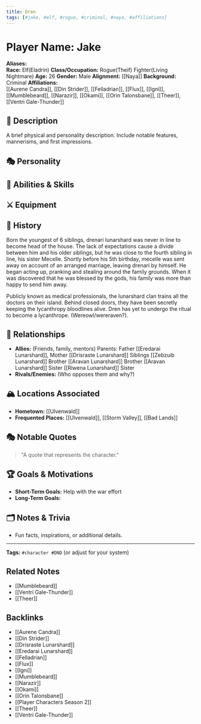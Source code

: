 ```yaml
---
title: Dren
tags: [#jake, #elf, #rogue, #criminal, #naya, #affiliations]
---
```


# Player Name: Jake

**Aliases:**  
**Race:**  Elf(Eladrin)
**Class/Occupation:**  Rogue(Theif) Fighter(Living Nightmare)
**Age:**  26
**Gender:**  Male
**Alignment:**  [[Naya]]
**Background:**  Criminal
**Affiliations:**  
[[Aurene Candra]], [[Din Strider]], [[Felladrian]], [[Flux]], [[Igni]], [[Mumblebeard]], [[Narazir]], [[Okami]], [[Orin Talonsbane]], [[Theer]],[[Ventri Gale-Thunder]] 
## 📝 Description  
A brief physical and personality description. Include notable features, mannerisms, and first impressions.

## 🎭 Personality  

## 🏹 Abilities & Skills  

## ⚔️ Equipment  

## 📖 History  
Born the youngest of 6 siblings, drenari lunarshard was never in line to become head of the house. The lack of expectations cause a divide between him and his older siblings, but he was close to the fourth sibling in line, his sister Mecelle. Shortly before his 5th birthday, mecelle was sent away on account of an arranged marriage, leaving drenari by himself. He began acting up, pranking and stealing around the family grounds. When it was discovered that he was blessed by the gods, his family was more than happy to send him away. 

  

Publicly known as medical professionals, the lunarshard clan trains all the doctors on their island. Behind closed doors, they have been secretly keeping the lycanthropy bloodlines alive. Dren has yet to undergo the ritual to become a lycanthrope. (Wereowl/wereraven?).
## 🧩 Relationships  
- **Allies:** (Friends, family, mentors)
Parents: Father [[Eredarai Lunarshard]], Mother [[Drisraste Lunarshard]]
Siblings
[[Zebzuib Lunarshard]] Brother
[[Aravan Lunarshard]] Brother
[[Aravan Lunarshard]] Sister
[[Riwena Lunarshard]] Sister
- **Rivals/Enemies:** (Who opposes them and why?)  

## 🏔️ Locations Associated  
- **Hometown:**  [[Ulvenwald]]
- **Frequented Places:**  [[Ulvenwald]], [[Storm Valley]], [[Bad Lands]]

## 🎭 Notable Quotes  
> "A quote that represents the character."

## 🏆 Goals & Motivations  
- **Short-Term Goals:**  Help with the war effort
- **Long-Term Goals:**  

## 🗂️ Notes & Trivia  
- Fun facts, inspirations, or additional details.  

---
**Tags:** `#character #DND` (or adjust for your system)  


## Related Notes
- [[Mumblebeard]]
- [[Ventri Gale-Thunder]]
- [[Theer]]

## Backlinks
- [[Aurene Candra]]
- [[Din Strider]]
- [[Drisraste Lunarshard]]
- [[Eredarai Lunarshard]]
- [[Felladrian]]
- [[Flux]]
- [[Igni]]
- [[Mumblebeard]]
- [[Narazir]]
- [[Okami]]
- [[Orin Talonsbane]]
- [[Player Characters Season 2]]
- [[Theer]]
- [[Ventri Gale-Thunder]]